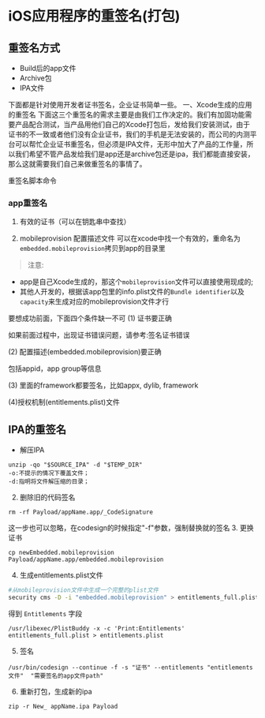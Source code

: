 # iOS应用程序的重签名(打包)

## 重签名方式
- Build后的app文件
- Archive包
- IPA文件

下面都是针对使用开发者证书签名，企业证书简单一些。
一、Xcode生成的应用的重签名
下面这三个重签名的需求主要是由我们工作决定的。我们有加固功能需要产品配合测试，当产品用他们自己的Xcode打包后，发给我们安装测试，由于证书的不一致或者他们没有企业证书，我们的手机是无法安装的，而公司的内测平台可以帮忙企业证书重签名，但必须是IPA文件，无形中加大了产品的工作量，所以我们希望不管产品发给我们是app还是archive包还是ipa，我们都能直接安装，那么这就需要我们自己来做重签名的事情了。

重签名脚本命令

### app重签名
1. 有效的证书（可以在钥匙串中查找）

2. mobileprovision 配置描述文件
可以在xcode中找一个有效的，重命名为`embedded.mobileprovision`拷贝到app的目录里


>注意:
- app是自己Xcode生成的，那这个`mobileprovision`文件可以直接使用现成的;
- 其他人开发的，根据该app包里的info.plist文件的`Bundle identifier`以及`capacity`来生成对应的mobileprovision文件才行


要想成功前面，下面四个条件缺一不可
(1) 证书要正确 

如果前面过程中，出现证书错误问题，请参考:签名证书错误

(2) 配置描述(embedded.mobileprovision)要正确 

包括appid，app group等信息

(3) 里面的framework都要签名，比如appx, dylib, framework 

(4)授权机制(entitlements.plist)文件

## IPA的重签名
- 解压IPA
```
unzip -qo "$SOURCE_IPA" -d "$TEMP_DIR"
-o:不提示的情况下覆盖文件；
-d:指明将文件解压缩的目录；
```
2. 删除旧的代码签名
```
rm -rf Payload/appName.app/_CodeSignature
```
这一步也可以忽略，在codesign的时候指定"-f"参数，强制替换就的签名
3. 更换证书
```
cp newEmbedded.mobileprovision Payload/appName.app/embedded.mobileprovision
```
4. 生成entitlements.plist文件
```bash
#从mobileprovision文件中生成一个完整的plist文件
security cms -D -i "embedded.mobileprovision" > entitlements_full.plist
```
得到 `Entitlements` 字段
```
/usr/libexec/PlistBuddy -x -c 'Print:Entitlements'  entitlements_full.plist > entitlements.plist
```
5. 签名
```
/usr/bin/codesign --continue -f -s "证书" --entitlements "entitlements文件"  "需要签名的app文件path"
```
6. 重新打包，生成新的ipa
```
zip -r New_ appName.ipa Payload
```